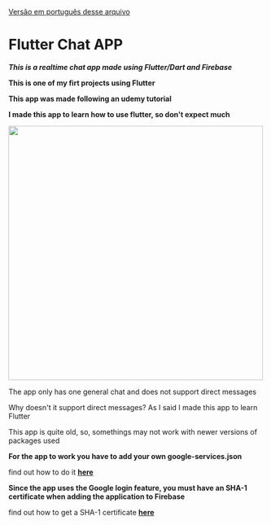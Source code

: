 [Versão em português desse arquivo](https://github.com/guibrandalisee/FlutterChat/blob/master/READMEPT.md)

# Flutter Chat APP

***This is a realtime chat app made using Flutter/Dart and Firebase***

**This is one of my firt projects using Flutter**

**This app was made following an udemy tutorial**

**I made this app to learn how to use flutter, so don't expect much**

<img src="https://user-images.githubusercontent.com/41174096/127568632-cd328db8-dc8b-41b2-b46f-bf57e4e092ff.png" height="500">

The app only has one general chat and does not support direct messages

Why doesn't it support direct messages? As I said I made this app to learn Flutter

This app is quite old, so, somethings may not work with newer versions of packages used

**For the app to work you have to add your own google-services.json**

find out how to do it **[here](https://firebase.google.com/docs/flutter/setup)**

**Since the app uses the Google login feature, you must have an SHA-1 certificate when adding the application to Firebase**

find out how to get a SHA-1 certificate **[here](https://developers.google.com/android/guides/client-auth)**
